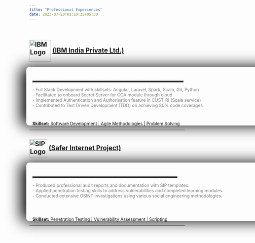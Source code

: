 ```yaml
---
title: "Professional Experiences"
date: 2023-07-23T01:10:35+05:30
---
```

<br>

## <img class="company-logo" src="https://lh3.googleusercontent.com/pw/AIL4fc8-9T0yolAhUGSeVXqg9zCnHNTSBKaGbCZ0_jLh23OXDw5RIuqJkMWvH5-DogpMTcfLTD_nL0BdM3RLG7dfani1v6GHf9XJC0T8JHAlgGeemyCkMr_pt-CyoWIi-Xh_s_Dzkp3ek6lz3gcKXQeOh-M7=w608-h247-s-no" alt="IBM Logo" id="axis">   <a href="https://www.ibm.com" target="_blank">(IBM India Private Ltd.)</a>

<div class="card">
<h3 class="title">Software Developer | Jan 2020 - Nov 2021 (~2 Years)
</h3>
<div class="bar" style="width: 490px;">
    <div class="emptybar"></div>
    <div class="filledbar"></div>
    <div class="description">
    <i>-</i> Full Stack Development with skillsets: Angular, Laravel, Spark, Scala, Git, Python <br>
    <i>-</i> Facilitated to onboard Secret Server for CCA module through cloud <br>
    <i>-</i> Implemented Authentication and Authorisation feature in CUST-RI (Scala service) <br>
    <i>-</i> Contributed to Test Driven Development (TDD) on achieving 80% code coverages <br>
    </div>
    <div class="projecttags"><b>Skillset:</b> <a>Software Development</a> | <a>Agile Methodologies</a> | <a>Problem Solving</a></div>
    
</div>
</div>

---

## <img class="company-logo2" src="https://lh3.googleusercontent.com/pw/AIL4fc9O_7IATXlPhJAqA5JCNzHhxpPH7-ouZG58hWIIfPpl4JKSmaGUs-VUvaBFGXCdDsL66tq7TaJ_-cnd6iUM1WYLk9OUxV77p9Hzpzs8jwrN03CwvQSBZkuqfktY1KOcxeCkG8wTf_fDsEwY7PeuvVSg=w1196-h1130-s-no" alt="SIP Logo" id="axis"> <a href="https://saferinternetproject.com.au" target="_blank">(Safer Internet Project)</a>

<div class="card">
<h3 class="title">Security Analyst | Nov 2022 - Jun 2023 (8 Months)
</h3>
<div class="bar" style="width: 470px;">
    <div class="emptybar"></div>
    <div class="filledbar"></div>
    <div class="description">
    <i>-</i> Produced professional audit reports and documentation with SIP templates. <br>
    <i>-</i> Applied penetration testing skills to address vulnerabilities and completed learning modules. <br>
    <i>-</i> Conducted extensive OSINT investigations using various social engineering methodologies. <br>
    </div>
    <div class="projecttags"><b>Skillset:</b> <a>Penetration Testing</a> | <a>Vulnerability Assessment</a> | <a>Scripting</a> </div>
    
</div>
</div>





---

<style>

  #axis{
    vertical-align: middle;
  }
  .company-logo {
    width: 70px;
    object-fit: contain;
  }
  .company-logo2 {
    width: 58px;
    object-fit: contain;
  }
</style>

<style>

i{
    color: #777;
}

.projecttags{
 margin-top: 125px;
 width: 950px;
}
    
#linkurl{
    vertical-align: middle;
}
.year{
    color: #9F73AB;
    font-size: 13px;
    top: 15px;
}

.card {
  display: flex;
  height: 190px;
  width: 1000px;
  
  border-radius: 10px;
  box-shadow: -1rem 0 3rem #000;
/*   margin-left: -50px; */
  transition: 0.3s ease-out;
  position: relative;
  left: 40px;
}

.card:not(:first-child) {
    margin-left: -50px;
}

.card:hover {
  transform: translateY(-10px);
}

.card:hover .description{
    color: #fac8d2;
}


.title {
  color: white;
  font-weight: 300;
  position: absolute;
  left: 20px;
  top: 15px;
}

.bar {
  position: absolute;
  top: 45px;
  left: 20px;
  height: 5px;
}

.description{
  position: absolute;
  top: 20px;
  height:0px;
  width: 950px;
  color: grey;
  transition: opacity 0.3s ease-out;
}


.emptybar {
  background-color: #2e3033;
  width: 100%;
  height: 100%;
}

.filledbar {
  position: absolute;
  top: 0px;
  z-index: 3;
  width: 0%;
  height: 100%;
  background: rgb(0,154,217);
  background: linear-gradient(90deg, rgba(0,154,217,1) 0%, #ff808c 65%, #ff3045 100%);
  transition: 0.1s ease-out;
}

.card:hover .filledbar {
  width: 100%;
  transition: 0.6s ease-out;
}

.circle {
  position: absolute;
  top: 150px;
  left: calc(50% - 60px);
}

.stroke {
  stroke: white;
  stroke-dasharray: 360;
  stroke-dashoffset: 360;
  transition: 0.6s ease-out;
}


.card:hover .stroke {
  stroke-dashoffset: 100;
  transition: 0.6s ease-out;
}

</style>